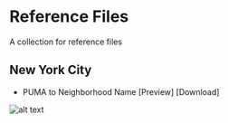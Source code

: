 # Reference Files
A collection for reference files



## New York City

- PUMA to Neighborhood Name [Preview] [Download] 

![alt text](https://image.flaticon.com/icons/png/128/724/724933.png)
